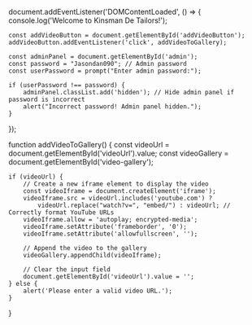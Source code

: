 
document.addEventListener('DOMContentLoaded', () => {
    console.log('Welcome to Kinsman De Tailors!');
    
    const addVideoButton = document.getElementById('addVideoButton');
    addVideoButton.addEventListener('click', addVideoToGallery);
    
    const adminPanel = document.getElementById('admin');
    const password = "Jasondan090"; // Admin password
    const userPassword = prompt("Enter admin password:");

    if (userPassword !== password) {
        adminPanel.classList.add('hidden'); // Hide admin panel if password is incorrect
        alert("Incorrect password! Admin panel hidden.");
    }
});

function addVideoToGallery() {
    const videoUrl = document.getElementById('videoUrl').value;
    const videoGallery = document.getElementById('video-gallery');

    if (videoUrl) {
        // Create a new iframe element to display the video
        const videoIframe = document.createElement('iframe');
        videoIframe.src = videoUrl.includes('youtube.com') ? 
            videoUrl.replace("watch?v=", "embed/") : videoUrl; // Correctly format YouTube URLs
        videoIframe.allow = 'autoplay; encrypted-media';
        videoIframe.setAttribute('frameborder', '0');
        videoIframe.setAttribute('allowfullscreen', '');
        
        // Append the video to the gallery
        videoGallery.appendChild(videoIframe);
        
        // Clear the input field
        document.getElementById('videoUrl').value = ''; 
    } else {
        alert('Please enter a valid video URL.');
    }
}
